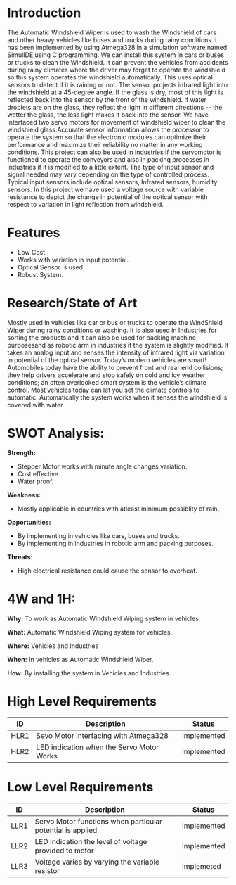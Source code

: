 # Introduction

The Automatic Windshield Wiper is used to wash the Windshield of cars and other heavy vehicles like buses and trucks during rainy conditions.It has been implemented by using Atmega328 in a simulation software named SimulIDE using C programming. We can install this system in cars or buses or trucks to clean the Windshield. It can prevent the vehicles from accidents during rainy climates where the driver may forget to operate the windshield so this system operates the windshield automatically. This uses optical sensors to detect if it is raining or not. The sensor projects infrared light into the windshield at a 45-degree angle. If the glass is dry, most of this light is reflected back into the sensor by the front of the windshield. If water droplets are on the glass, they reflect the light in different directions -- the wetter the glass, the less light makes it back into the sensor. We have interfaced two servo motors for movement of windshield wiper to clean the windshield glass.Accurate sensor information allows the processor to operate the system so that the electronic modules can optimize their performance and maximize their reliability no matter in any working conditions. This project can also be used in industries if the servomotor is functioned to operate the conveyors and also in packing processes in industries if it is modified to a little extent. The type of input sensor and signal needed may vary depending on the type of controlled process. Typical input sensors include optical sensors, Infrared sensors, humidity sensors. In this project we have used a voltage source with variable resistance to depict the change in potential of the optical sensor with respect to variation in light reflection from windshield.

# Features
- Low Cost.
- Works with variation in input potential.
- Optical Sensor is used
- Robust System.
# Research/State of Art

Mostly used in vehicles like car or bus or trucks to operate the WindShield Wiper during rainy conditions or washing. It is also used in Industries for sorting the products and it can also be used for packing machine purposesand as robotic arm in industries if the system is slightly modified. It takes an analog input and senses the intensity of infrared light via variation in potential of the optical sensor. Today’s modern vehicles are smart! Automobiles today have the ability to prevent front and rear end collisions; they help drivers accelerate and stop safely on cold and icy weather conditions;  an often overlooked smart system is the vehicle’s climate control. Most vehicles today can let you set the climate controls to automatic. Automatically the system works when it senses the windshield is covered with water.

# **SWOT Analysis:**

**Strength:**

- Stepper Motor works with minute angle changes variation.
- Cost effective.
- Water proof.

**Weakness:**
- Mostly applicable in countries with atleast minimum possiblity of rain.

**Opportunities:**

- By implementing in vehicles like cars, buses and trucks.
- By implementing in industries in robotic arm and packing purposes.

**Threats:**
- High electrical resistance could cause the sensor to overheat.

# **4W and 1H:**

**Why:**
To work as Automatic Windshield Wiping system in vehicles

**What:**
Automatic Windshield Wiping system for vehicles. 

**Where:**
Vehicles and Industries

**When:**
In vehicles as Automatic Windshield Wiper.

**How:**
By installing the system in Vehicles and Industries.


# High Level Requirements
| ID | Description | Status |
|----| ------------| -------|
|HLR1  | Sevo Motor interfacing with Atmega328 | Implemented |
|HLR2  | LED indication when the Servo Motor Works | Implemented | 	

# Low Level Requirements

| ID | Description | Status |
|-------|------|-------|
| LLR1 | Servo Motor functions when particular potential is applied  | Implemented |
| LLR2 | LED indication the level of voltage provided to motor | Implemented |
| LLR3 | Voltage varies by varying the variable resistor | Implemeted |
